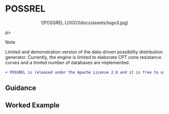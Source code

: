 # POSSREL
<p align="center">
![POSSREL LOGO](docs/assets/logo3.jpg)
</p>p>

>[!NOTE]
> Limited and demonstration version of the data-driven possibility distribution generator.
> Currently, the engine is limited to elaborate CPT cone resistance curves and a limited number of databases are implemented.
```diff
+ POSSREL is released under the Apache License 2.0 and it is free to use.
```





## Guidance

## Worked Example
